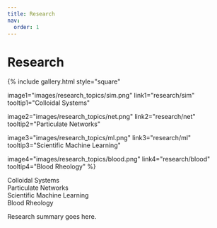 ```yaml
---
title: Research
nav:
  order: 1
---
```


# <i class="fas research"></i>Research

{%
  include gallery.html
  style="square"

  image1="images/research_topics/sim.png"
  link1="research/sim"
  tooltip1="Colloidal Systems"

  image2="images/research_topics/net.png"
  link2="research/net"
  tooltip2="Particulate Networks"

  image3="images/research_topics/ml.png"
  link3="research/ml"
  tooltip3="Scientific Machine Learning"

  image4="images/research_topics/blood.png"
  link4="research/blood"
  tooltip4="Blood Rheology"
%}
<!-- Paniz add 03-01 for text -->
<div class="overlay-text">Colloidal Systems</div>
<div class="transition-line"></div>

<div class="overlay-text">Particulate Networks</div>
<div class="transition-line"></div>

<div class="overlay-text">Scientific Machine Learning</div>
<div class="transition-line"></div>

<div class="overlay-text">Blood Rheology</div>
<div class="transition-line"></div>
<!-- Paniz add 03-01 for text -->

Research summary goes here.